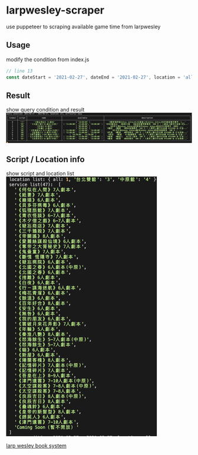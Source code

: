 # larpwesley-scraper

use puppeteer to scraping available game time from larpwesley

## Usage
modify the condition from index.js
```js
// line 13
const dateStart = '2021-02-27', dateEnd = '2021-02-27', location = 'all', difficulty = 'easy'
```

## Result
show query condition and result  
![result](./assets/result.jpg)

## Script / Location info
show script and location list  
![result](./assets/list.jpg)

[larp wesley book system](https://larpwesley.simplybook.asia/v2/#book/count/1/provider/any/)
